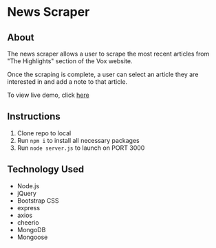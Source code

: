 # News Scraper

## About
The news scraper allows a user to scrape the most recent articles from "The Highlights" section of the Vox website. 

Once the scraping is complete, a user can select an article they are interested in and add a note to that article.

To view live demo, click [here](https://mtomaras-voxscrape.herokuapp.com/)

## Instructions
1. Clone repo to local
2. Run ```npm i``` to install all necessary packages
3. Run ```node server.js``` to launch on PORT 3000

## Technology Used
* Node.js
* jQuery
* Bootstrap CSS
* express
* axios
* cheerio
* MongoDB
* Mongoose

